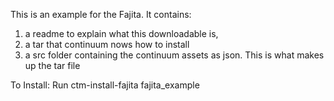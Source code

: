 This is an example for the Fajita.
It contains:
  1) a readme to explain what this downloadable is,
  2) a tar that continuum nows how to install
  3) a src folder containing the continuum assets as json. This is what makes up the tar file

To Install:
  Run ctm-install-fajita fajita_example
